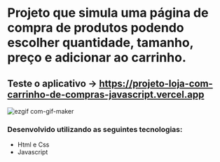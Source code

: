 # Projeto que simula uma página de compra de produtos podendo escolher quantidade, tamanho, preço e adicionar ao carrinho.
## Teste o aplicativo -> https://projeto-loja-com-carrinho-de-compras-javascript.vercel.app

![ezgif com-gif-maker](https://user-images.githubusercontent.com/82123987/203814910-f75e8a61-9b3f-41b2-818c-88f95ea9dd6a.gif)


### Desenvolvido utilizando as seguintes tecnologias:
- Html e Css
- Javascript
